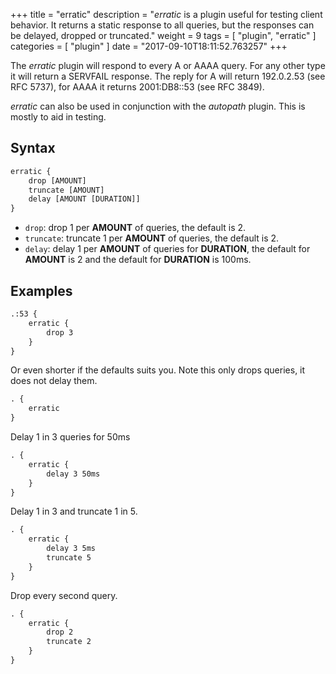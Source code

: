 +++
title = "erratic"
description = "*erratic* is a plugin useful for testing client behavior. It returns a static response to all queries, but the responses can be delayed, dropped or truncated."
weight = 9
tags = [ "plugin", "erratic" ]
categories = [ "plugin" ]
date = "2017-09-10T18:11:52.763257"
+++

The *erratic* plugin will respond to every A or AAAA query. For any other type it will return
a SERVFAIL response. The reply for A will return 192.0.2.53 (see RFC 5737), for AAAA it returns
2001:DB8::53 (see RFC 3849).

*erratic* can also be used in conjunction with the *autopath* plugin. This is mostly to aid in
 testing.

## Syntax

~~~ txt
erratic {
    drop [AMOUNT]
    truncate [AMOUNT]
    delay [AMOUNT [DURATION]]
}
~~~

* `drop`: drop 1 per **AMOUNT** of queries, the default is 2.
* `truncate`: truncate 1 per **AMOUNT** of queries, the default is 2.
* `delay`: delay 1 per **AMOUNT** of queries for **DURATION**, the default for **AMOUNT** is 2 and
  the default for **DURATION** is 100ms.

## Examples

~~~ txt
.:53 {
    erratic {
        drop 3
    }
}
~~~

Or even shorter if the defaults suits you. Note this only drops queries, it does not delay them.

~~~ txt
. {
    erratic
}
~~~

Delay 1 in 3 queries for 50ms

~~~ txt
. {
    erratic {
        delay 3 50ms
    }
}
~~~

Delay 1 in 3 and truncate 1 in 5.

~~~ txt
. {
    erratic {
        delay 3 5ms
        truncate 5
    }
}
~~~

Drop every second query.

~~~ txt
. {
    erratic {
        drop 2
        truncate 2
    }
}
~~~

